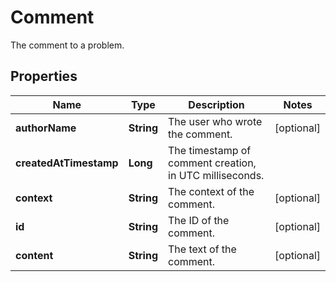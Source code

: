 

# Comment

The comment to a problem.

## Properties

| Name | Type | Description | Notes |
|------------ | ------------- | ------------- | -------------|
|**authorName** | **String** | The user who wrote the comment. |  [optional] |
|**createdAtTimestamp** | **Long** | The timestamp of comment creation, in UTC milliseconds. |  |
|**context** | **String** | The context of the comment. |  [optional] |
|**id** | **String** | The ID of the comment. |  [optional] |
|**content** | **String** | The text of the comment. |  [optional] |



